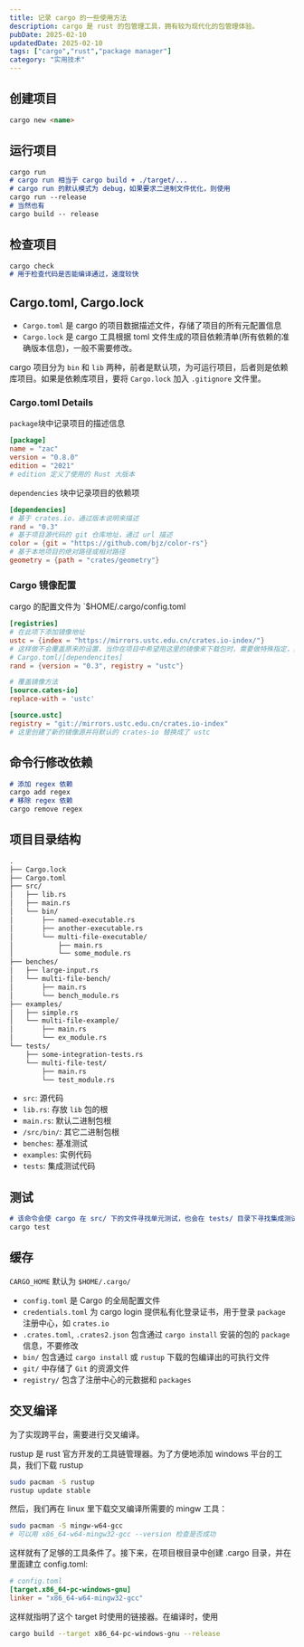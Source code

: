 ```yaml
---
title: 记录 cargo 的一些使用方法
description: cargo 是 rust 的包管理工具，拥有较为现代化的包管理体验。
pubDate: 2025-02-10
updatedDate: 2025-02-10
tags: ["cargo","rust","package manager"]
category: "实用技术"
---
```

## 创建项目

```md
cargo new <name>
```

## 运行项目

```md
cargo run
# cargo run 相当于 cargo build + ./target/...
# cargo run 的默认模式为 debug，如果要求二进制文件优化，则使用
cargo run --release
# 当然也有
cargo build -- release
```

## 检查项目

```md
cargo check
# 用于检查代码是否能编译通过，速度较快
```

## Cargo.toml, Cargo.lock

* `Cargo.toml` 是 cargo 的项目数据描述文件，存储了项目的所有元配置信息
* `Cargo.lock` 是 cargo 工具根据 toml 文件生成的项目依赖清单(所有依赖的准确版本信息)，一般不需要修改。

cargo 项目分为 `bin` 和 `lib` 两种，前者是默认项，为可运行项目，后者则是依赖库项目。如果是依赖库项目，要将 `Cargo.lock` 加入 `.gitignore` 文件里。

### Cargo.toml Details

`package`块中记录项目的描述信息

```toml
[package]
name = "zac"
version = "0.8.0"
edition = "2021"
# edition 定义了使用的 Rust 大版本
```

`dependencies` 块中记录项目的依赖项

```toml
[dependencies]
# 基于 crates.io，通过版本说明来描述
rand = "0.3"
# 基于项目源代码的 git 仓库地址，通过 url 描述
color = {git = "https://github.com/bjz/color-rs"}
# 基于本地项目的绝对路径或相对路径
geometry = {path = "crates/geometry"}
```

### Cargo 镜像配置

cargo 的配置文件为 `$HOME/.cargo/config.toml

```toml
[registries]
# 在此项下添加镜像地址
ustc = {index = "https://mirrors.ustc.edu.cn/crates.io-index/"}
# 这样做不会覆盖原来的设置，当你在项目中希望用这里的镜像来下载包时，需要做特殊指定，如
# Cargo.toml/[dependencites]
rand = {version = "0.3", registry = "ustc"}

# 覆盖镜像方法
[source.cates-io]
replace-with = 'ustc'

[source.ustc]
registry = "git://mirrors.ustc.edu.cn/crates.io-index"
# 这里创建了新的镜像源并将默认的 crates-io 替换成了 ustc
```

## 命令行修改依赖

```md
# 添加 regex 依赖
cargo add regex
# 移除 regex 依赖
cargo remove regex
```

## 项目目录结构

```txt
.
├── Cargo.lock
├── Cargo.toml
├── src/
│   ├── lib.rs
│   ├── main.rs
│   └── bin/
│       ├── named-executable.rs
│       ├── another-executable.rs
│       └── multi-file-executable/
│           ├── main.rs
│           └── some_module.rs
├── benches/
│   ├── large-input.rs
│   └── multi-file-bench/
│       ├── main.rs
│       └── bench_module.rs
├── examples/
│   ├── simple.rs
│   └── multi-file-example/
│       ├── main.rs
│       └── ex_module.rs
└── tests/
    ├── some-integration-tests.rs
    └── multi-file-test/
        ├── main.rs
        └── test_module.rs

```

* `src`: 源代码
* `lib.rs`: 存放 `lib` 包的根
* `main.rs`: 默认二进制包根
* `/src/bin/`: 其它二进制包根
* `benches`: 基准测试
* `examples`: 实例代码
* `tests`: 集成测试代码

## 测试

```md
# 该命令会使 cargo 在 src/ 下的文件寻找单元测试，也会在 tests/ 目录下寻找集成测试
cargo test
```

## 缓存

`CARGO_HOME` 默认为 `$HOME/.cargo/`

* `config.toml` 是 Cargo 的全局配置文件
* `credentials.toml` 为 cargo login 提供私有化登录证书，用于登录 `package` 注册中心，如 `crates.io`
* `.crates.toml`, `.crates2.json` 包含通过 `cargo install` 安装的包的 `package` 信息，不要修改
* `bin/` 包含通过 `cargo install` 或 `rustup` 下载的包编译出的可执行文件
* `git/` 中存储了 `Git` 的资源文件
* `registry/` 包含了注册中心的元数据和 `packages`

## 交叉编译

为了实现跨平台，需要进行交叉编译。

rustup 是 rust 官方开发的工具链管理器。为了方便地添加 windows 平台的工具，我们下载 rustup

```bash
sudo pacman -S rustup
rustup update stable
```

然后，我们再在 linux 里下载交叉编译所需要的 mingw 工具：

```bash
sudo pacman -S mingw-w64-gcc
# 可以用 x86_64-w64-mingw32-gcc --version 检查是否成功
```

这样就有了足够的工具条件了。接下来，在项目根目录中创建 .cargo 目录，并在里面建立 config.toml:

```toml
# config.toml
[target.x86_64-pc-windows-gnu]
linker = "x86_64-w64-mingw32-gcc"
```

这样就指明了这个 target 时使用的链接器。在编译时，使用

```bash
cargo build --target x86_64-pc-windows-gnu --release
```
